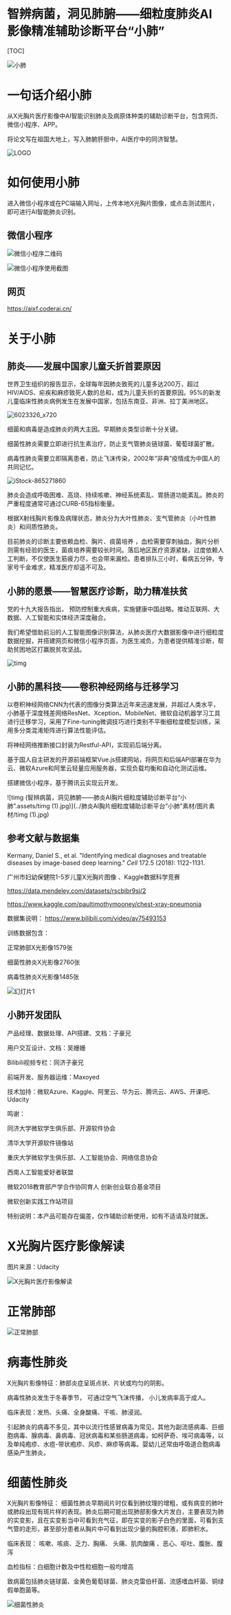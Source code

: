 # 智辨病菌，洞见肺腑——细粒度肺炎AI影像精准辅助诊断平台“小肺”

[TOC]

![小肺](智辨病菌，洞见肺腑——肺炎AI胸片细粒度辅助诊断平台“小肺”.assets/all.png)

# 一句话介绍小肺

从X光胸片医疗影像中AI智能识别肺炎及病原体种类的辅助诊断平台，包含网页、微信小程序、APP。

将论文写在祖国大地上，写入肺腑肝胆中，AI医疗中的同济智慧。

![LOGO](智辨病菌，洞见肺腑——肺炎AI胸片细粒度辅助诊断平台“小肺”.assets/LOGO.png)

# 如何使用小肺

进入微信小程序或在PC端输入网址，上传本地X光胸片图像，或点击测试图片，即可进行AI智能肺炎识别。

## 微信小程序

![微信小程序二维码](智辨病菌，洞见肺腑——肺炎AI胸片细粒度辅助诊断平台“小肺”.assets/微信小程序二维码.png)

![微信小程序使用截图](智辨病菌，洞见肺腑——肺炎AI胸片细粒度辅助诊断平台“小肺”.assets/微信小程序使用截图.png)

## 网页

https://aixf.coderai.cn/

# 关于小肺

## 肺炎——发展中国家儿童夭折首要原因

世界卫生组织的报告显示，全球每年因肺炎致死的儿童多达200万，超过HIV/AIDS、疟疾和麻疹致死人数的总和，成为儿童夭折的首要原因。95%的新发儿童临床性肺炎病例发生在发展中国家，包括东南亚、非洲、拉丁美洲地区。

![6023326_x720](智辨病菌，洞见肺腑——肺炎AI胸片细粒度辅助诊断平台“小肺”.assets/6023326_x720.jpg)

细菌和病毒是造成肺炎的两大主因。早期肺炎类型诊断十分关键。

细菌性肺炎需要立即进行抗生素治疗，防止支气管肺炎链球菌、葡萄球菌扩散。

病毒性肺炎需要立即隔离患者，防止飞沫传染，2002年“非典”疫情成为中国人的共同记忆。

![iStock-865271860](智辨病菌，洞见肺腑——肺炎AI胸片细粒度辅助诊断平台“小肺”.assets/iStock-865271860.jpg)

肺炎会造成呼吸困难、高烧、持续咳嗽、神经系统紊乱、胃肠道功能紊乱。肺炎的严重程度通常可通过CURB-65指标衡量。

根据X射线胸片影像及病理状态，肺炎分为大叶性肺炎、支气管肺炎（小叶性肺炎）和间质性肺炎。

目前肺炎的诊断主要依赖血检、胸片、痰菌培养 ，血检需要穿刺抽血，胸片分析则需有经验的医生，菌痰培养需要较长时间。落后地区医疗资源紧缺，过度依赖人工判断，不仅使医生筋疲力尽，也会带来漏检。患者排队三小时，看病五分钟，专家号千金难求，精准医疗却遥不可及。

## 小肺的愿景——智慧医疗诊断，助力精准扶贫

党的十九大报告指出，  预防控制重大疾病，实施健康中国战略。推动互联网、大数据、人工智能和实体经济深度融合。 

我们希望借助前沿的人工智能图像识别算法，从肺炎医疗大数据影像中进行细粒度数据挖掘，并搭建网页和微信小程序页面，为医生减负，为患者提供精准诊断，帮助贫困地区打赢脱贫攻坚战。

![timg](智辨病菌，洞见肺腑——肺炎AI胸片细粒度辅助诊断平台“小肺”.assets/timg.jpg)

## 小肺的黑科技——卷积神经网络与迁移学习

以卷积神经网络CNN为代表的图像分类算法近年来迅速发展，并超过人类水平，小肺基于深度残差网络ResNet、Xception、MobileNet、微软自动机器学习工具进行迁移学习，采用了Fine-tuning微调技巧进行类别不平衡细粒度模型训练，采用多分类混淆矩阵进行算法性能评估。

将神经网络推断接口封装为Restful-API，实现前后端分离。

基于国人自主研发的开源前端框架Vue.js搭建网站，将网页和后端API部署在华为云、微软Azure和阿里云轻量应用服务器，实现负载均衡和自动化测试运维。

搭建微信小程序，基于腾讯云实现云开发。

![timg (智辨病菌，洞见肺腑——肺炎AI胸片细粒度辅助诊断平台“小肺”.assets/timg (1).jpg)](../肺炎AI胸片细粒度辅助诊断平台“小肺”素材/图片素材/timg (1).jpg)

## 参考文献与数据集

 Kermany, Daniel S., et al. "Identifying medical diagnoses and treatable diseases by image-based deep learning." *Cell* 172.5 (2018): 1122-1131. 

广州市妇幼保健院1-5岁儿童X光胸片图像 、Kaggle数据科学竞赛

https://data.mendeley.com/datasets/rscbjbr9sj/2 

 https://www.kaggle.com/paultimothymooney/chest-xray-pneumonia 

数据集说明： https://www.bilibili.com/video/av75493153 

训练数据包含：

正常肺部X光影像1579张

细菌性肺炎X光影像2760张

病毒性肺炎X光影像1485张

![幻灯片1](智辨病菌，洞见肺腑——肺炎AI胸片细粒度辅助诊断平台“小肺”.assets/幻灯片1.PNG)

## 小肺开发团队

产品经理、数据处理、API搭建、文档：子豪兄

用户交互设计、文档：吴姗姗

Bilibili视频专栏：同济子豪兄

前端开发、服务器运维：Maxoyed

技术加持：微软Azure、Kaggle、阿里云、华为云、腾讯云、AWS、开课吧、Udacity



鸣谢：

同济大学微软学生俱乐部、开源软件协会

清华大学开源软件镜像站

重庆大学微软学生俱乐部、人工智能协会、网络信息协会

西南人工智能爱好者联盟

微软2018教育部产学合作协同育人 创新创业联合基金项目

微软创新实践工作站项目



特别说明：本产品可能存在偏差，仅作辅助诊断使用，如有不适请及时就医。

# X光胸片医疗影像解读

图片来源：Udacity

![X光胸片医疗影像解读](智辨病菌，洞见肺腑——肺炎AI胸片细粒度辅助诊断平台“小肺”.assets/X光胸片医疗影像解读.png)

# 正常肺部

![正常肺部](智辨病菌，洞见肺腑——肺炎AI胸片细粒度辅助诊断平台“小肺”.assets/正常肺部.png)

# 病毒性肺炎

X光胸片影像特征：肺部炎症呈斑点状、片状或均匀的阴影。 

病毒性肺炎发生于冬春季节， 可通过空气飞沫传播， 小儿发病率高于成人。 

临床表现：发热、头痛、全身酸痛、干咳、肺浸润。

引起肺炎的病毒不多见，其中以流行性感冒病毒为常见，其他为副流感病毒、巨细胞病毒、腺病毒、鼻病毒、冠状病毒和某些肠道病毒，如柯萨奇、埃可病毒等，以及单纯疱疹、水痘-带状疱疹、风疹、麻疹等病毒。婴幼儿还常由呼吸道合胞病毒感染产生肺炎。 



# 细菌性肺炎

X光胸片影像特征： 细菌性肺炎早期阅片时仅看到肺纹理的增粗，或有病变的肺叶或肺段出现有斑片样的表现。肺炎后期可能出现肺部影像大片发白，主要表现为肺的实变影，且在实变影当中可看到充气征，即在实变的影子白色的里面，可看到支气管的走形，甚至部分患者从胸片中可看到出现少量的胸腔积液，即肺积水。 

临床表现： 咳嗽、咳痰、乏力、胸痛、 头痛、肌肉酸痛 、恶心、呕吐、腹胀、腹泻 

血检指标：白细胞计数及中性粒细胞一般均增高 

致病菌包括肺炎链球菌、金黄色葡萄球菌、肺炎克雷伯杆菌、流感嗜血杆菌、铜绿假单胞菌等。

![细菌性肺炎](智辨病菌，洞见肺腑——肺炎AI胸片细粒度辅助诊断平台“小肺”.assets/细菌性肺炎.png)
